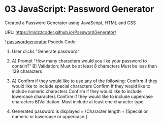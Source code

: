 # 03 JavaScript: Password Generator

Created a Password Generator using JavaScript, HTML and CSS 

URL: https://midzzcoder.github.io/PasswordGenerator/

! [passwordgenerator](passwordgenerator.PNG)
Psuedo Code 

1) User clicks "Generate password"
2) A) Prompt "How many characters would you like your password to contain?"
   B) Validation: Must be at least 8 characters 
	   	  Must be less than 129 characters 
3) A) Confirm if they would like to use any of the following:
Confirm If they would like to include special characters 
Confirm If they would like to include numeric characters 
Confirm if they would like to include lowercase characters 
Confirm if they would like to include uppercase characters 
  B)Validation: Must include at least one character type

4) Generated password is displayed = (Character length + [Special or numeric or lowercase or uppercase ]


